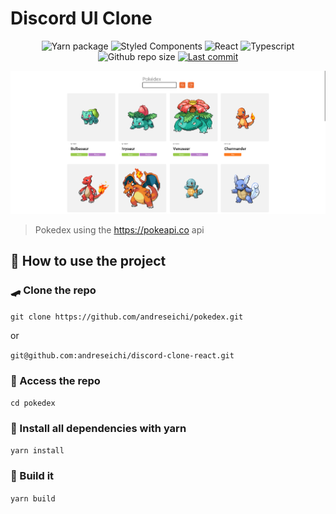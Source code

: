 # Discord UI Clone

<p align="center">
    <img alt="Yarn package" src="https://img.shields.io/badge/Yarn-2C8EBB?style=for-the-badge&logo=yarn&logoColor=fff">
    <img alt="Styled Components" src="https://img.shields.io/badge/StyledComponents-FFF?style=for-the-badge&logo=styled-components">
    <img alt="React" src="https://img.shields.io/badge/React-000?style=for-the-badge&logo=react">
    <img alt="Typescript" src="https://img.shields.io/badge/Typescript-fff?style=for-the-badge&logo=typescript">
    <img alt="Github repo size" src="https://img.shields.io/github/repo-size/andreseichi/pokedex?style=for-the-badge">
    <a href="https://github.com/andreseichi/pokedex/commits"><img alt="Last commit" src="https://img.shields.io/github/last-commit/andreseichi/pokedex?style=for-the-badge" /></a>
</p>

<img src="screenshot.png" alt="Screenshot">

> Pokedex using the https://pokeapi.co api

## 🚀 How to use the project

### 🛹 Clone the repo

`git clone https://github.com/andreseichi/pokedex.git`

or

`git@github.com:andreseichi/discord-clone-react.git`

### 📒 Access the repo

`cd pokedex`

### 🧭 Install all dependencies with yarn

`yarn install`

### 🔨 Build it

`yarn build`
